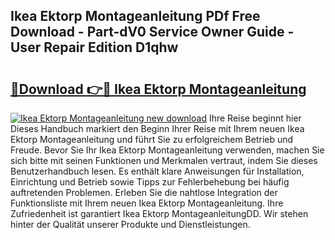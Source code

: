 ## Ikea Ektorp Montageanleitung PDf Free Download - Part-dV0 Service Owner Guide - User Repair Edition D1qhw

# <h2><a href="http://df8xi6.blite.top/?on=Ikea+Ektorp+Montageanleitung">🔗Download 👉🔴 Ikea Ektorp Montageanleitung</a></h2>

[![Ikea Ektorp Montageanleitung new download](https://i.imgur.com/lujVjoI.png)](http://df8xi6.blite.top/?on=Ikea+Ektorp+Montageanleitung)
Ihre Reise beginnt hier Dieses Handbuch markiert den Beginn Ihrer Reise mit Ihrem neuen Ikea Ektorp Montageanleitung und führt Sie zu erfolgreichem Betrieb und Freude. Bevor Sie Ihr Ikea Ektorp Montageanleitung verwenden, machen Sie sich bitte mit seinen Funktionen und Merkmalen vertraut, indem Sie dieses Benutzerhandbuch lesen. Es enthält klare Anweisungen für Installation, Einrichtung und Betrieb sowie Tipps zur Fehlerbehebung bei häufig auftretenden Problemen. Erleben Sie die nahtlose Integration der Funktionsliste mit Ihrem neuen Ikea Ektorp Montageanleitung. Ihre Zufriedenheit ist garantiert Ikea Ektorp MontageanleitungDD. Wir stehen hinter der Qualität unserer Produkte und Dienstleistungen.
